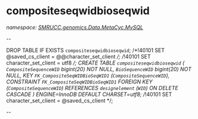 ﻿# compositeseqwidbioseqwid
_namespace: [SMRUCC.genomics.Data.MetaCyc.MySQL](./index.md)_

--
 
 DROP TABLE IF EXISTS `compositeseqwidbioseqwid`;
 /*!40101 SET @saved_cs_client = @@character_set_client */;
 /*!40101 SET character_set_client = utf8 */;
 CREATE TABLE `compositeseqwidbioseqwid` (
 `CompositeSequenceWID` bigint(20) NOT NULL,
 `BioSequenceWID` bigint(20) NOT NULL,
 KEY `FK_CompositeSeqWIDBioSeqWID1` (`CompositeSequenceWID`),
 CONSTRAINT `FK_CompositeSeqWIDBioSeqWID1` FOREIGN KEY (`CompositeSequenceWID`) REFERENCES `designelement` (`WID`) ON DELETE CASCADE
 ) ENGINE=InnoDB DEFAULT CHARSET=utf8;
 /*!40101 SET character_set_client = @saved_cs_client */;
 
 --




